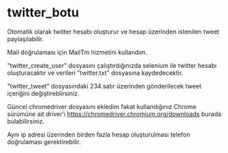 # twitter_botu
Otomatik olarak twitter hesabı oluşturur ve hesap üzerinden istenilen tweet paylaşılabilir.

Mail doğrulaması için MailTm hizmetini kullandım.

"twitter_create_user" dosyasını çalıştırdığınızda selenium ile twitter hesabı oluşturacaktır ve verileri "twitter.txt" dosyasına kaydedecektir.

"twitter_tweet" dosyasındaki 234.satır üzerinden gönderilecek tweet içeriğini değiştireblirsiniz.

Güncel chromedriver dosyasını ekledim fakat kullandığınız Chrome sürümüne ait driver'ı https://chromedriver.chromium.org/downloads burada bulabilirsiniz.

Aynı ip adresi üzerinden birden fazla hesap oluşturulması telefon doğrulaması gerektirebilir.
